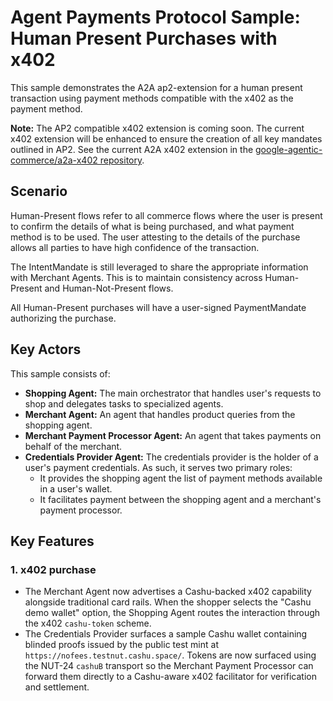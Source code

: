 # Agent Payments Protocol Sample: Human Present Purchases with x402

This sample demonstrates the A2A ap2-extension for a human present transaction
using payment methods compatible with the x402 as the payment method.

**Note:** The AP2 compatible x402 extension is coming soon. The current x402
extension will be enhanced to ensure the creation of all key mandates outlined
in AP2. See the current A2A x402 extension in the
[google-agentic-commerce/a2a-x402 repository](https://github.com/google-agentic-commerce/a2a-x402/).

## Scenario

Human-Present flows refer to all commerce flows where the user is present to
confirm the details of what is being purchased, and what payment method is to be
used. The user attesting to the details of the purchase allows all parties to
have high confidence of the transaction.

The IntentMandate is still leveraged to share the appropriate information with
Merchant Agents. This is to maintain consistency across Human-Present and
Human-Not-Present flows.

All Human-Present purchases will have a user-signed PaymentMandate authorizing
the purchase.

## Key Actors

This sample consists of:

* **Shopping Agent:** The main orchestrator that handles user's requests to shop and delegates tasks to specialized agents.
* **Merchant Agent:** An agent that handles product queries from the shopping agent.
* **Merchant Payment Processor Agent:** An agent that takes payments on behalf of the merchant.
* **Credentials Provider Agent:** The credentials provider is the holder of a user's payment credentials. As such, it serves two primary roles:
    * It provides the shopping agent the list of payment methods available in a user's wallet.
    * It facilitates payment between the shopping agent and a merchant's payment processor.

## Key Features

### 1. x402 purchase

* The Merchant Agent now advertises a Cashu-backed x402 capability alongside traditional card rails. When the shopper selects the "Cashu demo wallet" option, the Shopping Agent routes the interaction through the x402 `cashu-token` scheme.
* The Credentials Provider surfaces a sample Cashu wallet containing blinded proofs issued by the public test mint at `https://nofees.testnut.cashu.space/`. Tokens are now surfaced using the NUT-24 `cashuB` transport so the Merchant Payment Processor can forward them directly to a Cashu-aware x402 facilitator for verification and settlement.
